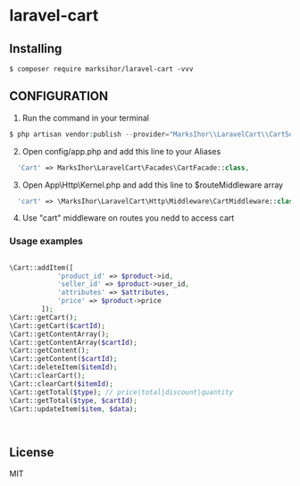 # laravel-cart

## Installing

```shell
$ composer require marksihor/laravel-cart -vvv
```

## CONFIGURATION

1. Run the command in your terminal

```php
$ php artisan vendor:publish --provider="MarksIhor\\LaravelCart\\CartServiceProvider" --tag=config
```

2. Open config/app.php and add this line to your Aliases

```php
  'Cart' => MarksIhor\LaravelCart\Facades\CartFacade::class,
```

3. Open App\Http\Kernel.php and add this line to $routeMiddleware array

```php
  'cart' => \MarksIhor\LaravelCart\Http\Middleware\CartMiddleware::class,
```

4. Use "cart" middleware on routes you nedd to access cart

### Usage examples

```php

\Cart::addItem([
            'product_id' => $product->id,
            'seller_id' => $product->user_id,
            'attributes' => $attributes,
            'price' => $product->price
        ]);
\Cart::getCart();
\Cart::getCart($cartId);
\Cart::getContentArray();
\Cart::getContentArray($cartId);
\Cart::getContent();
\Cart::getContent($cartId);
\Cart::deleteItem($itemId);
\Cart::clearCart();
\Cart::clearCart($itemId);
\Cart::getTotal($type); // price|total|discount|quantity
\Сart::getTotal($type, $cartId);
\Cart::updateItem($item, $data);




```

## License

MIT